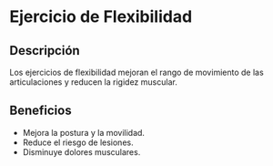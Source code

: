 # Ejercicio de Flexibilidad

## Descripción
Los ejercicios de flexibilidad mejoran el rango de movimiento de las articulaciones y reducen la rigidez muscular.

## Beneficios
- Mejora la postura y la movilidad.
- Reduce el riesgo de lesiones.
- Disminuye dolores musculares.